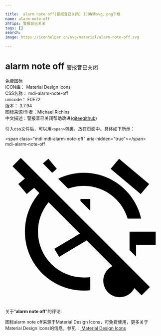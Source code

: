 ```yaml
---

title:  alarm note off(警报音已关闭) ICON转svg、png下载
name: alarm-note-off
zhTips: 警报音已关闭
tags: []
search: 
image: https://iconhelper.cn/svg/material/alarm-note-off.svg

---
```


# alarm note off  <small style="font-size: 60%;font-weight: 100">警报音已关闭</small>


<div class="detail-page">
<p>
<span><span class="badge-success badge">免费图标</span> </span>
<br/>
<span>
ICON库：
<span class="badge-secondary badge">Material Design Icons</span> 
</span>
<br/>
<span>
CSS名称：
<span class="badge-secondary badge">mdi-alarm-note-off</span> 
</span>
<br/>
<span>
unicode：
<span class="badge-secondary badge">F0E72</span> 
<copy-btn content='F0E72' btn-title=""></copy-btn>
<copy-btn :content='String.fromCodePoint(parseInt("F0E72", 16))' btn-title="复制U"></copy-btn>
</span>
<br/>
<span>
版本：
<span class="badge-secondary badge">3.7.94</span> 
</span>
<br/>
<span>图标来源/作者：<span class="badge-light badge">Michael Richins</span></span> 
<br/>
<span class="zh-detail">中文描述：<span class="badge-primary badge">警报音已关闭</span><span class="help-link"><span>帮助改进</span>(<a href="https://gitee.com/liuwave/icon-helper/edit/master/json/material/alarm-note-off.json" target="_blank" rel="noopener noreferrer">gitee</a><a href="https://github.com/liuwave/icon-helper/edit/master/json/material/alarm-note-off.json" target="_blank" rel="noopener noreferrer">github</a></span>)</span><br/>
</p>
</div>
<div class="alert alert-dark">
  <i class="mdi mdi-alarm-note-off mdi-48px"></i>
  <i class="mdi mdi-alarm-note-off mdi-36px"></i>
  <i class="mdi mdi-alarm-note-off mdi-24px"></i>
  <i class="mdi mdi-alarm-note-off mdi-18px"></i>
</div>
<div>
  <p>引入css文件后，可以用<code>&lt;span&gt;</code>包裹，放在页面中。具体如下所示：    
  </p>
  <div class="alert alert-primary" style="font-size: 14px">
    &lt;span class="mdi mdi-alarm-note-off" aria-hidden="true"&gt;&lt;/span&gt;
    <copy-btn content='<span class="mdi mdi-alarm-note-off" aria-hidden="true"></span>'></copy-btn>
  </div>
  <div class="alert alert-secondary">
    <i class="mdi mdi-alarm-note-off"
    style="font-size: 24px"
    aria-hidden="true"></i> mdi-alarm-note-off
    <copy-btn content="mdi-alarm-note-off" btn-title="复制图标名称"></copy-btn>
  </div>
</div>
<div id="svg" class="svg-wrap">
<svg xmlns="http://www.w3.org/2000/svg" viewBox="0 0 24 24"><path d="M19,13V15.8L20,16.8V15H23V13H19M2.38,1.73L1.11,3L3,4.88L2,5.71L3.29,7.24L4.41,6.3L5.21,7.1C1.95,10.85 2.35,16.54 6.11,19.8C7.74,21.22 9.83,22 12,22C12.33,22 12.67,22 13,21.94V19.94C12.67,20 12.33,20 12,20A7,7 0 0,1 5,13C5,11.36 5.57,9.77 6.63,8.5L11.41,13.3L7.5,15.62L8.25,16.85L12.44,14.33L16.38,18.27C15.14,18.88 14.64,20.38 15.25,21.62C15.86,22.86 17.36,23.36 18.6,22.75C19.09,22.5 19.5,22.11 19.73,21.62L20.84,22.73L22.11,21.46L2.38,1.73M12,6C15.1,6 17.83,8.03 18.71,11H20.78C19.85,6.9 16.2,4 12,4C10.65,4 9.31,4.3 8.1,4.9L9.62,6.42C10.38,6.14 11.19,6 12,6M11.5,8.3L13,9.8V8H11.5V8.3M7.88,3.39L6.6,1.86L5.76,2.56L7.18,4L7.88,3.39M17.4,1.86L16.11,3.39L20.71,7.25L22,5.72L17.4,1.86Z" /></svg>
</div>
<detail full-name='mdi-alarm-note-off'></detail>
<div class="icon-detail__container">
<p>关于“<b>alarm note off</b>”的评论:</p>
</div>
<Vssue title="关于“alarm note off”的评论" />    
<div><p>图标alarm note off来源于Material Design Icons，可免费使用，更多关于 Material Design Icons的信息，参见：<a target="_blank" href="https://iconhelper.cn/material.html"> Material Design Icons</a>
</p></div>
